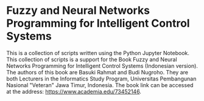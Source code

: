 # Fuzzy and Neural Networks Programming for Intelligent Control Systems

This is a collection of scripts written using the Python Jupyter Notebook. This collection of scripts is a support for the Book Fuzzy and Neural Networks Programming for Intelligent Control Systems (Indonesian version). The authors of this book are Basuki Rahmat and Budi Nugroho. They are both Lecturers in the Informatics Study Program, Universitas Pembangunan Nasional "Veteran" Jawa Timur, Indonesia. The book link can be accessed at the address: https://www.academia.edu/73452146.
